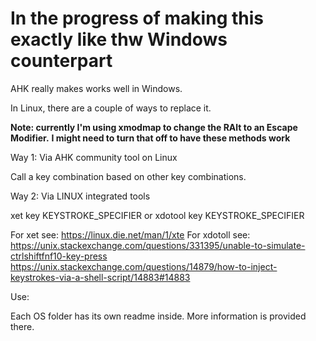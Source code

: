 # In the progress of making this exactly like thw Windows counterpart

AHK really makes works well in Windows. 

In Linux, there are a couple of ways to replace it.

**Note: currently I'm using xmodmap to change the RAlt to an Escape Modifier.**
**I might need to turn that off to have these methods work**


Way 1: Via AHK community tool on Linux

Call a key combination based on other key combinations.



Way 2: Via LINUX integrated tools

xet key KEYSTROKE_SPECIFIER
or
xdotool key KEYSTROKE_SPECIFIER

For xet see:
    https://linux.die.net/man/1/xte
For xdotoll see:
    https://unix.stackexchange.com/questions/331395/unable-to-simulate-ctrlshiftfnf10-key-press
    https://unix.stackexchange.com/questions/14879/how-to-inject-keystrokes-via-a-shell-script/14883#14883

Use:




Each OS folder has its own readme inside. More information is provided there.
